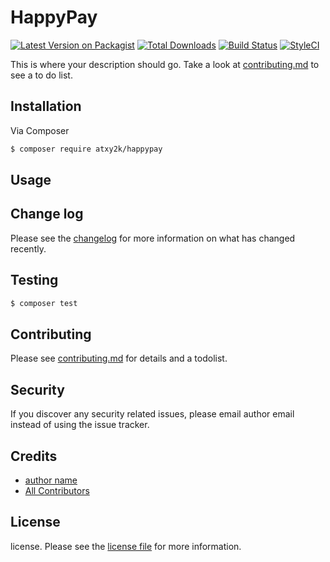 # HappyPay

[![Latest Version on Packagist][ico-version]][link-packagist]
[![Total Downloads][ico-downloads]][link-downloads]
[![Build Status][ico-travis]][link-travis]
[![StyleCI][ico-styleci]][link-styleci]

This is where your description should go. Take a look at [contributing.md](contributing.md) to see a to do list.

## Installation

Via Composer

``` bash
$ composer require atxy2k/happypay
```

## Usage

## Change log

Please see the [changelog](changelog.md) for more information on what has changed recently.

## Testing

``` bash
$ composer test
```

## Contributing

Please see [contributing.md](contributing.md) for details and a todolist.

## Security

If you discover any security related issues, please email author email instead of using the issue tracker.

## Credits

- [author name][link-author]
- [All Contributors][link-contributors]

## License

license. Please see the [license file](license.md) for more information.

[ico-version]: https://img.shields.io/packagist/v/atxy2k/happypay.svg?style=flat-square
[ico-downloads]: https://img.shields.io/packagist/dt/atxy2k/happypay.svg?style=flat-square
[ico-travis]: https://img.shields.io/travis/atxy2k/happypay/master.svg?style=flat-square
[ico-styleci]: https://styleci.io/repos/12345678/shield

[link-packagist]: https://packagist.org/packages/atxy2k/happypay
[link-downloads]: https://packagist.org/packages/atxy2k/happypay
[link-travis]: https://travis-ci.org/atxy2k/happypay
[link-styleci]: https://styleci.io/repos/12345678
[link-author]: https://github.com/atxy2k
[link-contributors]: ../../contributors
